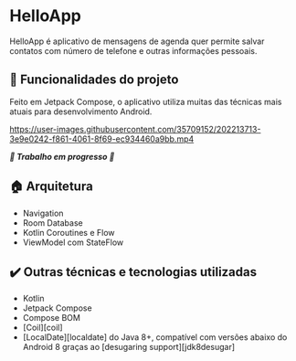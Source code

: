 # HelloApp


HelloApp é aplicativo de mensagens de agenda quer permite salvar contatos com número de telefone e outras informações pessoais.

## :hammer: Funcionalidades do projeto
Feito em Jetpack Compose, o aplicativo utiliza muitas das técnicas mais atuais para desenvolvimento Android.


https://user-images.githubusercontent.com/35709152/202213713-3e9e0242-f861-4061-8f69-ec934460a9bb.mp4


***🚧 Trabalho em progresso 🚧***

## 🏠 Arquitetura
* Navigation
* Room Database
* Kotlin Coroutines e Flow
* ViewModel com StateFlow

## ✔️ Outras técnicas e tecnologias utilizadas
* Kotlin
* Jetpack Compose
* Compose BOM
* [Coil][coil]
* [LocalDate][localdate] do Java 8+, compatível com versões abaixo do Android 8 graças ao [desugaring support][jdk8desugar]
